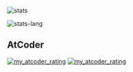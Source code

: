 
![stats](https://github-readme-stats.vercel.app/api?username=kentakom1213&show_icons=true&count_private=true&theme=swift)

![stats-lang](https://github-readme-stats.vercel.app/api/top-langs/?username=kentakom1213&layout=compact&theme=swift)

## AtCoder
[![my_atcoder_rating](https://badgen.org/img/atcoder/Powell/rating/algorithm?style=flat)](https://atcoder.jp/users/powell)
[![my_atcoder_rating](https://badgen.org/img/atcoder/Powell/rating/heuristic?style=flat)](https://atcoder.jp/users/powell?contestType=heuristic)
